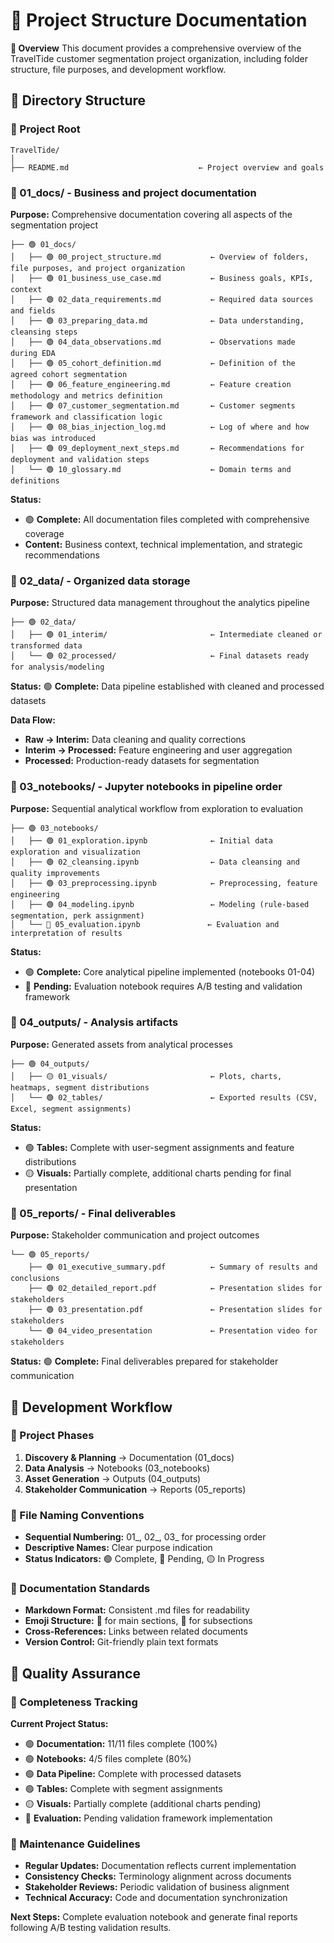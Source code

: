 # 📕 Project Structure Documentation

**📌 Overview**
This document provides a comprehensive overview of the TravelTide customer segmentation project organization, including folder structure, file purposes, and development workflow.

## 📕 Directory Structure

### 📌 Project Root
```
TravelTide/
│
├── README.md                             ← Project overview and goals
```

### 📌 01_docs/ - Business and project documentation
**Purpose:** Comprehensive documentation covering all aspects of the segmentation project
```
├── 🟢 01_docs/
│   ├── 🟢 00_project_structure.md           ← Overview of folders, file purposes, and project organization
│   ├── 🟢 01_business_use_case.md           ← Business goals, KPIs, context
│   ├── 🟢 02_data_requirements.md           ← Required data sources and fields
│   ├── 🟢 03_preparing_data.md              ← Data understanding, cleansing steps
│   ├── 🟢 04_data_observations.md           ← Observations made during EDA
│   ├── 🟢 05_cohort_definition.md           ← Definition of the agreed cohort segmentation
│   ├── 🟢 06_feature_engineering.md         ← Feature creation methodology and metrics definition
│   ├── 🟢 07_customer_segmentation.md       ← Customer segments framework and classification logic
│   ├── 🟢 08_bias_injection_log.md          ← Log of where and how bias was introduced
│   ├── 🟢 09_deployment_next_steps.md       ← Recommendations for deployment and validation steps
│   └── 🟢 10_glossary.md                    ← Domain terms and definitions
```

**Status:** 
- 🟢 **Complete:** All documentation files completed with comprehensive coverage
- **Content:** Business context, technical implementation, and strategic recommendations

### 📌 02_data/ - Organized data storage
**Purpose:** Structured data management throughout the analytics pipeline
```
├── 🟢 02_data/
│   ├── 🟢 01_interim/                       ← Intermediate cleaned or transformed data
│   └── 🟢 02_processed/                     ← Final datasets ready for analysis/modeling
```

**Status:** 🟢 **Complete:** Data pipeline established with cleaned and processed datasets

**Data Flow:**
- **Raw → Interim:** Data cleaning and quality corrections
- **Interim → Processed:** Feature engineering and user aggregation
- **Processed:** Production-ready datasets for segmentation

### 📌 03_notebooks/ - Jupyter notebooks in pipeline order
**Purpose:** Sequential analytical workflow from exploration to evaluation
```
├── 🟢 03_notebooks/
│   ├── 🟢 01_exploration.ipynb              ← Initial data exploration and visualization
│   ├── 🟢 02_cleansing.ipynb                ← Data cleansing and quality improvements
│   ├── 🟢 03_preprocessing.ipynb            ← Preprocessing, feature engineering
│   ├── 🟢 04_modeling.ipynb                 ← Modeling (rule-based segmentation, perk assignment)
│   └── 🔴 05_evaluation.ipynb               ← Evaluation and interpretation of results
```

**Status:**
- 🟢 **Complete:** Core analytical pipeline implemented (notebooks 01-04)
- 🔴 **Pending:** Evaluation notebook requires A/B testing and validation framework

### 📌 04_outputs/ - Analysis artifacts
**Purpose:** Generated assets from analytical processes
```
├── 🟢 04_outputs/
│   ├── 🟡 01_visuals/                       ← Plots, charts, heatmaps, segment distributions
│   └── 🟢 02_tables/                        ← Exported results (CSV, Excel, segment assignments)
```

**Status:**
- 🟢 **Tables:** Complete with user-segment assignments and feature distributions
- 🟡 **Visuals:** Partially complete, additional charts pending for final presentation

### 📌 05_reports/ - Final deliverables
**Purpose:** Stakeholder communication and project outcomes
```
└── 🟢 05_reports/
    ├── 🟢 01_executive_summary.pdf          ← Summary of results and conclusions
    ├── 🟢 02_detailed_report.pdf            ← Presentation slides for stakeholders
    ├── 🟢 03_presentation.pdf               ← Presentation slides for stakeholders
    └── 🟢 04_video_presentation             ← Presentation video for stakeholders
```

**Status:** 🟢 **Complete:** Final deliverables prepared for stakeholder communication

## 📕 Development Workflow

### 📌 Project Phases
1. **Discovery & Planning** → Documentation (01_docs)
2. **Data Analysis** → Notebooks (03_notebooks)
3. **Asset Generation** → Outputs (04_outputs)
4. **Stakeholder Communication** → Reports (05_reports)

### 📌 File Naming Conventions
- **Sequential Numbering:** 01_, 02_, 03_ for processing order
- **Descriptive Names:** Clear purpose indication
- **Status Indicators:** 🟢 Complete, 🔴 Pending, 🟡 In Progress

### 📌 Documentation Standards
- **Markdown Format:** Consistent .md files for readability
- **Emoji Structure:** 📕 for main sections, 📌 for subsections
- **Cross-References:** Links between related documents
- **Version Control:** Git-friendly plain text formats

## 📕 Quality Assurance

### 📌 Completeness Tracking
**Current Project Status:**
- 🟢 **Documentation:** 11/11 files complete (100%)
- 🟢 **Notebooks:** 4/5 files complete (80%)
- 🟢 **Data Pipeline:** Complete with processed datasets
- 🟢 **Tables:** Complete with segment assignments
- 🟡 **Visuals:** Partially complete (additional charts pending)
- 🔴 **Evaluation:** Pending validation framework implementation

### 📌 Maintenance Guidelines
- **Regular Updates:** Documentation reflects current implementation
- **Consistency Checks:** Terminology alignment across documents
- **Stakeholder Reviews:** Periodic validation of business alignment
- **Technical Accuracy:** Code and documentation synchronization

**Next Steps:** Complete evaluation notebook and generate final reports following A/B testing validation results.
